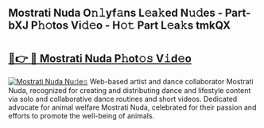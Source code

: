 ## Mostrati Nuda O𝚗𝚕yf𝚊ns L𝚎a𝚔ed N𝚞𝚍es - Part-bXJ P𝚑𝚘tos Vi𝚍𝚎o - H𝚘𝚝 Part L𝚎a𝚔s tmkQX

# <h2><a href="http://kf3vdq.oniu.top/?m=Mostrati+Nuda">🔗👉 🔴 Mostrati Nuda P𝚑ot𝚘𝚜 V𝚒d𝚎o</a></h2>

[![Mostrati Nuda Nu𝚍e𝚜](https://i.imgur.com/0qMVB7G.gif)](http://kf3vdq.oniu.top/?m=Mostrati+Nuda)
Web-based artist and dance collaborator Mostrati Nuda, recognized for creating and distributing dance and lifestyle content via solo and collaborative dance routines and short videos. Dedicated advocate for animal welfare Mostrati Nuda, celebrated for their passion and efforts to promote the well-being of animals.  
